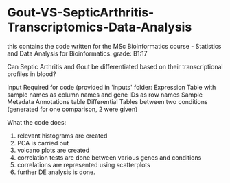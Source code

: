 # Gout-VS-SepticArthritis-Transcriptomics-Data-Analysis
this contains the code written for the MSc Bioinformatics course - Statistics and Data Analysis for Bioinformatics. grade: B1:17

Can Septic Arthritis and Gout be differentiated based on their transcriptional profiles in blood?

Input Required for code (provided in 'inputs' folder:
Expression Table with sample names as column names and gene IDs as row names
Sample Metadata
Annotations table
Differential Tables between two conditions (generated for one comparison, 2 were given)

What the code does:
1) relevant histograms are created
2) PCA is carried out
3) volcano plots are created
4) correlation tests are done between various genes and conditions
5) correlations are represented using scatterplots
6) further DE analysis is done.
